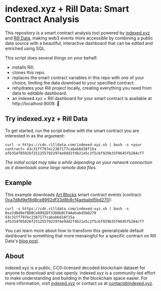 # indexed.xyz + Rill Data: Smart Contract Analysis

This repository is a smart contract analysis tool powered by [indexed.xyz](https://indexed.xyz) and [Rill Data](https://docs.rilldata.com/), making web3 events more accessible by combining a public data source with a beautiful, interactive dashboard that can be edited and enriched using SQL.

This script does several things on your behalf:
- installs Rill.
- clones this repo.
- replaces the smart contract variables in this repo with one of your choice, limiting the data download to your specified contract.
- rehydrates your Rill project locally, creating everything you need from data to editable dashboard.
- an indexed.xyz + Rill dashboard for your smart contract is available at http://localhost:9009. 🎉

## Try indexed.xyz + Rill Data

To get started, run the script below with the smart contract you are interested in as the argument:
```
curl -s https://cdn.rilldata.com/indexed-xyz.sh | bash -s <your contract> 43c31ff797ec2387177cabab6d18f15a afb354f05026f2512557922974e9dd2fdb21e5c2f5cbf929b35f0645fb284cf7
``` 

*The initial script may take a while depending on your network connection as it downloads some large remote data files.*


## Example

This example downloads [Art Blocks](https://www.artblocks.io/) smart contract events (contract: [0xa7d8d9ef8d8ce8992df33d8b8cf4aebabd5bd270](https://etherscan.io/address/0xa7d8d9ef8d8ce8992df33d8b8cf4aebabd5bd270)):
```
curl -s https://cdn.rilldata.com/indexed-xyz.sh | bash -s 0xa7d8d9ef8D8Ce8992Df33D8b8CF4Aebabd5bD270 43c31ff797ec2387177cabab6d18f15a afb354f05026f2512557922974e9dd2fdb21e5c2f5cbf929b35f0645fb284cf7
```

You can learn more about how to transform this generalizable default dashboard to something that more menaingful for a specific contract on Rill Data's [blog post](https://rilldata.com/indexed-xyz).


## About

indexed.xyz is a public, CC0-licensed decoded blockchain dataset for anyone to download and use openly. indexed.xyz is a community-led effort to make understanding and building in the blockchain space easier. For more information, visit [indexed.xyz](https://indexed.xyz) or contact us at [contact@indexed.xyz](mailto:contact@indexed.xyz).
